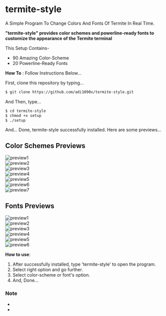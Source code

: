 # termite-style
A Simple Program To Change Colors And Fonts Of Termite In Real Time.

**"termite-style" provides color schemes and powerline-ready fonts to customize the appearance of the Termite terminal**

This Setup Contains-
- 90 Amazing Color-Scheme
- 20 Powerline-Ready Fonts

**How To** : Follow Instructions Below...

First, clone this repository by typing...

```sh
$ git clone https://github.com/adi1090x/termite-style.git
```

And Then, type...

```sh
$ cd termite-style
$ chmod +x setup
$ ./setup
```
And... Done, termite-style successfully installed.
Here are some previews...

## Color Schemes Previews

![preview1](https://github.com/adi1090x/termite-style/tree/master/previews/preview_nord.png) <br />
![preview2](https://github.com/adi1090x/termite-style/tree/master/previews/preview_material.png) <br />
![preview3](https://github.com/adi1090x/termite-style/tree/master/previews/preview_dracula.png) <br />
![preview4](https://github.com/adi1090x/termite-style/tree/master/previews/preview_rydgel.png) <br />
![preview5](https://github.com/adi1090x/termite-style/tree/master/previews/preview_wildc.png) <br />
![preview6](https://github.com/adi1090x/termite-style/tree/master/previews/preview_zenburn.png) <br />
![preview7](https://github.com/adi1090x/termite-style/tree/master/previews/preview_wob.png) <br />

## Fonts Previews

![preview1](https://github.com/adi1090x/termite-style/tree/master/previews/font_1.png) <br />
![preview2](https://github.com/adi1090x/termite-style/tree/master/previews/font_2.png) <br />
![preview3](https://github.com/adi1090x/termite-style/tree/master/previews/font_3.png) <br />
![preview4](https://github.com/adi1090x/termite-style/tree/master/previews/font_4.png) <br />
![preview5](https://github.com/adi1090x/termite-style/tree/master/previews/font_5.png) <br />
![preview6](https://github.com/adi1090x/termite-style/tree/master/previews/font_6.png) <br />

**How to use**:

1. After successfully installed, type 'termite-style' to open the program. 
2. Select right option and go further.
3. Select color-scheme or font's option.
4. And, Done...

### Note

-
-
